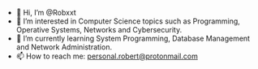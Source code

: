 - 👋 Hi, I’m @Robxxt
- 👀 I’m interested in Computer Science topics such as Programming, Operative Systems, Networks and Cybersecurity.
- 🌱 I’m currently learning System Programming, Database Management and Network Administration.
- 📫 How to reach me: personal.robert@protonmail.com
